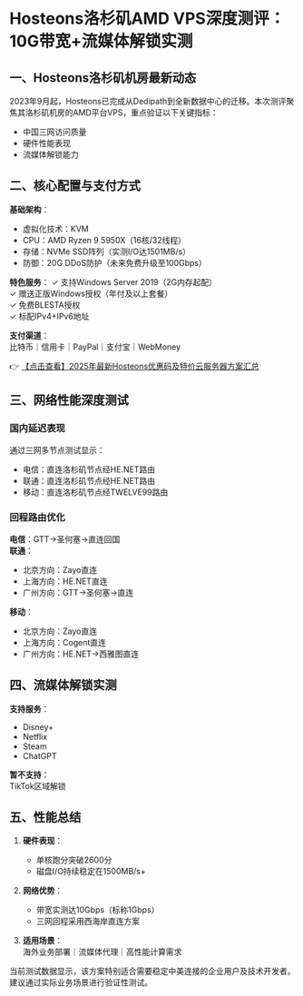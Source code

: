 # Hosteons洛杉矶AMD VPS深度测评：10G带宽+流媒体解锁实测

## 一、Hosteons洛杉矶机房最新动态
2023年9月起，Hosteons已完成从Dedipath到全新数据中心的迁移。本次测评聚焦其洛杉矶机房的AMD平台VPS，重点验证以下关键指标：
- 中国三网访问质量
- 硬件性能表现
- 流媒体解锁能力

## 二、核心配置与支付方式
**基础架构**：
- 虚拟化技术：KVM
- CPU：AMD Ryzen 9 5950X（16核/32线程）
- 存储：NVMe SSD阵列（实测I/O达1501MB/s）
- 防御：20G DDoS防护（未来免费升级至100Gbps）

**特色服务**：
✓ 支持Windows Server 2019（2G内存起配）  
✓ 赠送正版Windows授权（年付及以上套餐）  
✓ 免费BLESTA授权  
✓ 标配IPv4+IPv6地址

**支付渠道**：  
比特币｜信用卡｜PayPal｜支付宝｜WebMoney

👉 [【点击查看】2025年最新Hosteons优惠码及特价云服务器方案汇总](https://bit.ly/hosteons)

## 三、网络性能深度测试
### 国内延迟表现
通过三网多节点测试显示：
- 电信：直连洛杉矶节点经HE.NET路由
- 联通：直连洛杉矶节点经HE.NET路由
- 移动：直连洛杉矶节点经TWELVE99路由

### 回程路由优化
**电信**：GTT→圣何塞→直连回国  
**联通**：  
- 北京方向：Zayo直连  
- 上海方向：HE.NET直连  
- 广州方向：GTT→圣何塞→直连  

**移动**：  
- 北京方向：Zayo直连  
- 上海方向：Cogent直连  
- 广州方向：HE.NET→西雅图直连  

## 四、流媒体解锁实测
**支持服务**：
- Disney+
- Netflix
- Steam
- ChatGPT

**暂不支持**：  
TikTok区域解锁

## 五、性能总结
1. **硬件表现**：  
   - 单核跑分突破2600分  
   - 磁盘I/O持续稳定在1500MB/s+

2. **网络优势**：  
   - 带宽实测达10Gbps（标称1Gbps）  
   - 三网回程采用西海岸直连方案

3. **适用场景**：  
   海外业务部署｜流媒体代理｜高性能计算需求

当前测试数据显示，该方案特别适合需要稳定中美连接的企业用户及技术开发者。建议通过实际业务场景进行验证性测试。